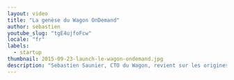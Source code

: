 ```yaml
---
layout: video
title: "La genèse du Wagon OnDemand"
author: sebastien
youtube_slug: "tgE4ujfoFcw"
locale: "fr"
labels:
  - startup
thumbnail: 2015-09-23-launch-le-wagon-ondemand.jpg
description: "Sebastien Saunier, CTO du Wagon, revient sur les origines du Wagon OnDemand et dresse un bilan sans concession suite au lancement de notre premier produit web."
---
```


